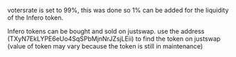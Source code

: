 votersrate is set to 99%, this was done so 1% can be added for the liquidity of the Infero token.

Infero tokens can be bought and sold on justswap. use the address (TXyN7EkLYPE6eUo4SqSPbMjnNrJZsjLEii) to find the token on justswap
(value of token may vary because the token is still in maintenance)
